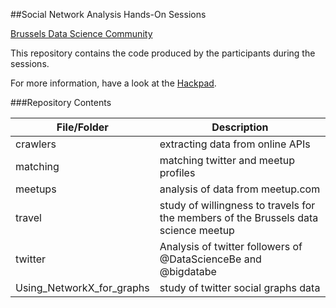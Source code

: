##Social Network Analysis Hands-On Sessions

[Brussels Data Science Community](http://www.meetup.com/Brussels-Data-Science-Community-Meetup/)

This repository contains the code produced by the participants during the sessions.

For more information, have a look at the [Hackpad](https://bxldatascience.hackpad.com/Hands-On-Social-Network-Analysis-9VU8PDKP2qO).

###Repository Contents

File/Folder  | Description
------------- | -------------
 crawlers | extracting data from online APIs
 matching | matching twitter and meetup profiles
 meetups | analysis of data from meetup.com
 travel | study of willingness to travels for the members of the Brussels data science meetup
 twitter | Analysis of twitter followers of @DataScienceBe and @bigdatabe
 Using_NetworkX_for_graphs | study of twitter social graphs data
